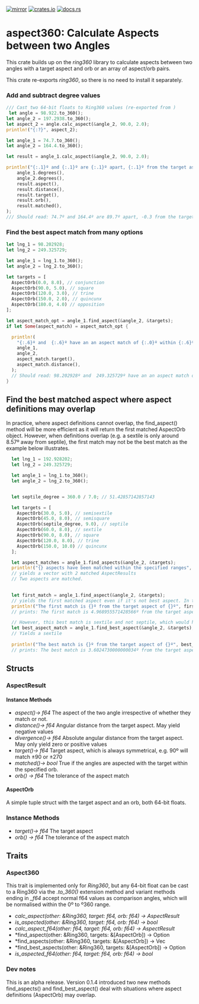 [![mirror](https://img.shields.io/badge/mirror-github-blue)](https://github.com/neilg63/aspect360)
[![crates.io](https://img.shields.io/crates/v/aspect360.svg)](https://crates.io/crates/aspect360)
[![docs.rs](https://docs.rs/aspect360/badge.svg)](https://docs.rs/aspect360)

# aspect360: Calculate Aspects between two Angles

This crate builds up on the *ring360* library to calculate aspects between two angles with a target aspect and orb or an array of aspect/orb pairs.

This crate re-exports *ring360*, so there is no need to install it separately.

### Add and subtract degree values
```rust
/// Cast two 64-bit floats to Ring360 values (re-exported from )
 let angle = 98.922.to_360();
let angle_2 = 197.2938.to_360();
let aspect_2 = angle.calc_aspect(&angle_2, 90.0, 2.0);
println!("{:?}", aspect_2);

let angle_1 = 74.7.to_360(); 
let angle_2 = 164.4.to_360();

let result = angle_1.calc_aspect(&angle_2, 90.0, 2.0);

println!("{:.1}º and {:.1}º are {:.1}º apart, {:.1}º from the target aspect of {:.1}º with an orb of {:.1}. Matched: {}",
    angle_1.degrees(),
    angle_2.degrees(),
    result.aspect(),
    result.distance(),
    result.target(),
    result.orb(),
    result.matched(),
);
/// Should read: 74.7º and 164.4º are 89.7º apart, -0.3 from the target aspect of 90.0º with an orb of 2.0. Match: true
```

### Find the best aspect match from many options
```rust
let lng_1 = 98.202928;
let lng_2 = 249.325729;

let angle_1 = lng_1.to_360();
let angle_2 = lng_2.to_360();

let targets = [
  AspectOrb(0.0, 8.0), // conjunction
  AspectOrb(90.0, 5.0), // square
  AspectOrb(120.0, 3.0), // trine
  AspectOrb(150.0, 2.0), // quincunx
  AspectOrb(180.0, 4.0) // opposition
];

let aspect_match_opt = angle_1.find_aspect(&angle_2, &targets);
if let Some(aspect_match) = aspect_match_opt {

  println!(
    "{:.6}º and  {:.6}º have an an aspect match of {:.0}º within {:.6}º",
    angle_1,
    angle_2,
    aspect_match.target(),
    aspect_match.distance(),
  );
  // Should read: 98.202928º and  249.325729º have an an aspect match of 150º within 1.122801º
}
```

## Find the best matched aspect where aspect definitions may overlap
In practice, where aspect definitions cannot overlap, the find_aspect() method will be more efficient as it will return the first matched AspectOrb object.
However, when definitions overlap (e.g. a sextile is only around 8.57º away from septile), the first match may not be the best match as the example below illustrates.
```rust
  let lng_1 = 192.928202;
  let lng_2 = 249.325729;

  let angle_1 = lng_1.to_360();
  let angle_2 = lng_2.to_360();


  let septile_degree = 360.0 / 7.0; // 51.42857142857143

  let targets = [
    AspectOrb(30.0, 5.0), // semisextile
    AspectOrb(45.0, 8.0), // semisquare
    AspectOrb(septile_degree, 9.0), // septile
    AspectOrb(60.0, 8.0), // sextile
    AspectOrb(90.0, 8.0), // square
    AspectOrb(120.0, 8.0), // trine
    AspectOrb(150.0, 10.0) // quincunx
  ];

  let aspect_matches = angle_1.find_aspects(&angle_2, &targets);
  println!("{} aspects have been matched within the specified ranges", aspect_matches.len());
  // yields a vector with 2 matched AspectResults 
  // Two aspects are matched.
  

  let first_match = angle_1.find_aspect(&angle_2, &targets);
  // yields the first matched aspect even if it's not best aspect. In this case a septile with a wide orb of 9.0
  println!("The first match is {}º from the target aspect of {}º", first_match.unwrap().divergence(), first_match.unwrap().target());
  // prints: The first match is 4.968955571428566º from the target aspect of 51.42857142857143º

  // However, this best match is sextile and not septile, which would have been matched first
  let best_aspect_match = angle_1.find_best_aspect(&angle_2, &targets);
  // Yields a sextile
  
  println!("The best match is {}º from the target aspect of {}º", best_aspect_match.unwrap().divergence(), best_aspect_match.unwrap().target());
  // prints: The best match is 3.6024730000000034º from the target aspect of 60º
```

## Structs
### AspectResult

#### Instance Methods

- *aspect()-> f64*  The aspect of the two angle irrespective of whether they match or not.
- *distance()-> f64*  Angular distance from the target aspect. May yield negative values
- *divergence()-> f64*  Absolute angular distance from the target aspect. May only yield zero or positive values
- *target()-> f64*  Target aspect, which is always symmetrical, e.g. 90º will match ±90 or ±270
- *matched()-> bool*  True if the angles are aspected with the target within the specified orb.
- *orb() -> f64* The tolerance of the aspect match

#### AspectOrb

A simple tuple struct with the target aspect and an orb, both 64-bit floats.

### Instance Methods

- *target()-> f64*  The target aspect
- *orb() -> f64* The tolerance of the aspect match

## Traits

### Aspect360

This trait is implemented only for *Ring360*, but any 64-bit float can be cast to a Ring360 via the *.to_360()* extension method and variant methods ending in *_f64* accept normal f64 values as comparison angles, which will be normalised within the 0º to º360 range.

- *calc_aspect(other: &Ring360, target: f64, orb: f64) -> AspectResult*
- *is_aspected(other: &Ring360, target: f64, orb: f64) -> bool* 
- *calc_aspect_f64(other: f64, target: f64, orb: f64) -> AspectResult*
- *find_aspect(other: &Ring360, targets: &[AspectOrb]) -> Option<AspectResult> 
- *find_aspects(other: &Ring360, targets: &[AspectOrb]) -> Vec<AspectResult> 
- *find_best_aspects(other: &Ring360, targets: &[AspectOrb]) -> Option<AspectResult> 
- *is_aspected_f64(other: f64, target: f64, orb: f64) -> bool* 

### Dev notes

This is an alpha release. Version 0.1.4 introduced two new methods find_aspects() and find_best_aspect() deal with situations where aspect definitions (AspectOrb) may overlap.